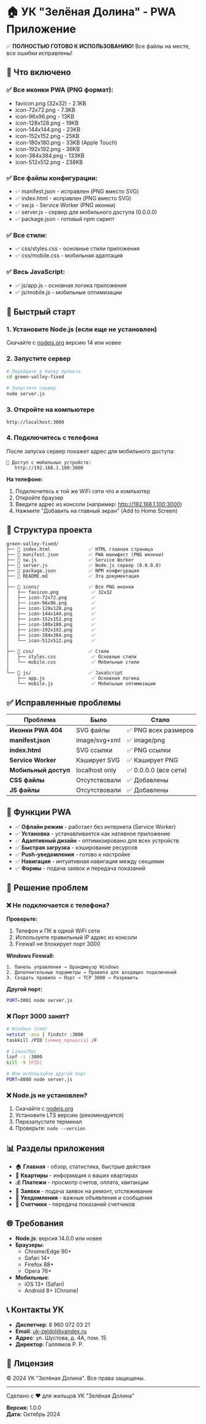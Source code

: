 # 🏠 УК "Зелёная Долина" - PWA Приложение

✅ **ПОЛНОСТЬЮ ГОТОВО К ИСПОЛЬЗОВАНИЮ!** Все файлы на месте, все ошибки исправлены!

## 🎉 Что включено

### ✅ Все иконки PWA (PNG формат):
- favicon.png (32x32) - 2.1KB
- icon-72x72.png - 7.3KB
- icon-96x96.png - 13KB
- icon-128x128.png - 19KB
- icon-144x144.png - 23KB
- icon-152x152.png - 25KB
- icon-180x180.png - 33KB (Apple Touch)
- icon-192x192.png - 36KB
- icon-384x384.png - 133KB
- icon-512x512.png - 238KB

### ✅ Все файлы конфигурации:
- ✅ manifest.json - исправлен (PNG вместо SVG)
- ✅ index.html - исправлен (PNG вместо SVG)
- ✅ sw.js - Service Worker (PNG иконки)
- ✅ server.js - сервер для мобильного доступа (0.0.0.0)
- ✅ package.json - готовый npm скрипт

### ✅ Все стили:
- ✅ css/styles.css - основные стили приложения
- ✅ css/mobile.css - мобильная адаптация

### ✅ Весь JavaScript:
- ✅ js/app.js - основная логика приложения
- ✅ js/mobile.js - мобильные оптимизации

## 🚀 Быстрый старт

### 1. Установите Node.js (если еще не установлен)
Скачайте с [nodejs.org](https://nodejs.org/) версию 14 или новее

### 2. Запустите сервер
```bash
# Перейдите в папку проекта
cd green-valley-fixed

# Запустите сервер
node server.js
```

### 3. Откройте на компьютере
```
http://localhost:3000
```

### 4. Подключитесь с телефона

После запуска сервер покажет адрес для мобильного доступа:
```
📱 Доступ с мобильных устройств:
   http://192.168.1.100:3000
```

**На телефоне:**
1. Подключитесь к той же WiFi сети что и компьютер
2. Откройте браузер
3. Введите адрес из консоли (например: http://192.168.1.100:3000)
4. Нажмите "Добавить на главный экран" (Add to Home Screen)

## 📁 Структура проекта

```
green-valley-fixed/
├── 📄 index.html              ✅ HTML главная страница
├── 📄 manifest.json           ✅ PWA манифест (PNG иконки)
├── 📄 sw.js                   ✅ Service Worker
├── 📄 server.js               ✅ Node.js сервер (0.0.0.0)
├── 📄 package.json            ✅ NPM конфигурация
├── 📄 README.md               ✅ Эта документация
│
├── 📁 icons/                  ✅ Все PNG иконки
│   ├── favicon.png            ✅ 32x32
│   ├── icon-72x72.png         ✅
│   ├── icon-96x96.png         ✅
│   ├── icon-128x128.png       ✅
│   ├── icon-144x144.png       ✅
│   ├── icon-152x152.png       ✅
│   ├── icon-180x180.png       ✅
│   ├── icon-192x192.png       ✅
│   ├── icon-384x384.png       ✅
│   └── icon-512x512.png       ✅
│
├── 📁 css/                    ✅ Стили
│   ├── styles.css             ✅ Основные стили
│   └── mobile.css             ✅ Мобильные стили
│
└── 📁 js/                     ✅ JavaScript
    ├── app.js                 ✅ Основная логика
    └── mobile.js              ✅ Мобильные оптимизации
```

## ✅ Исправленные проблемы

| Проблема | Было | Стало |
|----------|------|-------|
| **Иконки PWA 404** | SVG файлы | ✅ PNG всех размеров |
| **manifest.json** | image/svg+xml | ✅ image/png |
| **index.html** | SVG ссылки | ✅ PNG ссылки |
| **Service Worker** | Кэширует SVG | ✅ Кэширует PNG |
| **Мобильный доступ** | localhost only | ✅ 0.0.0.0 (все сети) |
| **CSS файлы** | Отсутствовали | ✅ Добавлены |
| **JS файлы** | Отсутствовали | ✅ Добавлены |

## 📱 Функции PWA

- ✅ **Офлайн режим** - работает без интернета (Service Worker)
- ✅ **Установка** - устанавливается как нативное приложение
- ✅ **Адаптивный дизайн** - оптимизировано для всех устройств
- ✅ **Быстрая загрузка** - кэширование ресурсов
- ✅ **Push-уведомления** - готово к настройке
- ✅ **Навигация** - интуитивная навигация между секциями
- ✅ **Формы** - подача заявок и передача показаний

## 🔧 Решение проблем

### ❌ Не подключается с телефона?

**Проверьте:**
1. Телефон и ПК в одной WiFi сети
2. Используете правильный IP адрес из консоли
3. Firewall не блокирует порт 3000

**Windows Firewall:**
```
1. Панель управления → Брандмауэр Windows
2. Дополнительные параметры → Правила для входящих подключений
3. Создать правило → Порт → TCP 3000 → Разрешить
```

**Другой порт:**
```bash
PORT=3001 node server.js
```

### ❌ Порт 3000 занят?

```bash
# Windows (cmd)
netstat -ano | findstr :3000
taskkill /PID [номер_процесса] /F

# Linux/Mac
lsof -i :3000
kill -9 [PID]

# Или используйте другой порт
PORT=8080 node server.js
```

### ❌ Node.js не установлен?

1. Скачайте с [nodejs.org](https://nodejs.org/)
2. Установите LTS версию (рекомендуется)
3. Перезапустите терминал
4. Проверьте: `node --version`

## 📊 Разделы приложения

- 🏠 **Главная** - обзор, статистика, быстрые действия
- 🏢 **Квартиры** - информация о ваших квартирах
- 💰 **Платежи** - просмотр счетов, оплата, квитанции
- 🔧 **Заявки** - подача заявок на ремонт, отслеживание
- 📢 **Уведомления** - важные объявления и сообщения
- 🔋 **Счетчики** - передача показаний счетчиков

## 🌐 Требования

- **Node.js**: версия 14.0.0 или новее
- **Браузеры**: 
  - Chrome/Edge 90+
  - Safari 14+
  - Firefox 88+
  - Opera 76+
- **Мобильные**:
  - iOS 13+ (Safari)
  - Android 8+ (Chrome)

## 📞 Контакты УК

- **Диспетчер**: 8 960 072 03 21
- **Email**: uk-zeldol@yandex.ru
- **Адрес**: ул. Шустова, д. 4А, пом. 15
- **Директор**: Галлямов Р. Р.

## 📝 Лицензия

© 2024 УК "Зелёная Долина". Все права защищены.

---

Сделано с ❤️ для жильцов УК "Зелёная Долина"

**Версия:** 1.0.0  
**Дата:** Октябрь 2024